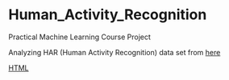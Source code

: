 # Human_Activity_Recognition
Practical Machine Learning Course Project

Analyzing HAR (Human Activity Recognition) data set from <a href="http://web.archive.org/web/20161224072740/http:/groupware.les.inf.puc-rio.br/har#dataset"> here
  

<a href="https://dongjuncho.github.io/Human_Activity_Recognition/PA_1_template.html"> HTML

